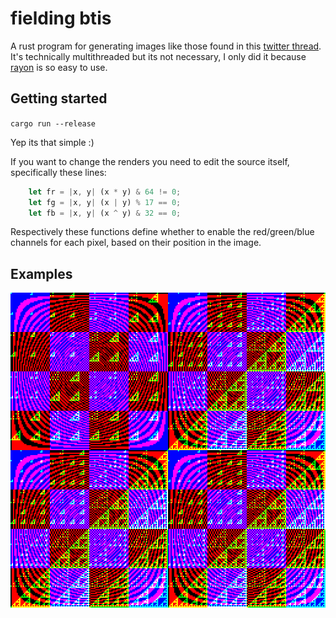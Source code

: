# fielding btis
A rust program for generating images like those found in this [twitter thread](https://twitter.com/aemkei/status/1378106731386040322).
It's technically multithreaded but its not necessary, I only did it because [rayon](https://docs.rs/rayon/1.5.0/rayon/) is so easy to use.

## Getting started
``cargo run --release``

Yep its that simple :)

If you want to change the renders you need to edit the source itself, specifically these lines:
```rust
    let fr = |x, y| (x * y) & 64 != 0;
    let fg = |x, y| (x | y) % 17 == 0;
    let fb = |x, y| (x ^ y) & 32 == 0;
```

Respectively these functions define whether to enable the red/green/blue channels for each pixel, based on their position in the image.

## Examples
![A checkerboard pattern, which has a checkerboard nested in every other square. Over all this there is a pattern of concentric circles.](https://github.com/tritoke/fielding_bits/blob/main/examples/checkerboard_mad.png)

